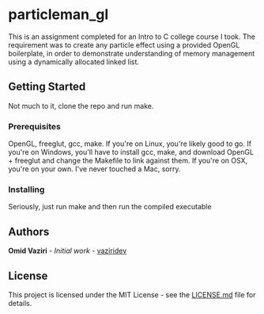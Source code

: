 # particleman_gl
This is an assignment completed for an Intro to C college course I took. The requirement was to create any particle effect using a provided OpenGL boilerplate, in order to demonstrate understanding of memory management using a dynamically allocated linked list.
## Getting Started
Not much to it, clone the repo and run make.
### Prerequisites
OpenGL, freeglut, gcc, make.
If you're on Linux, you're likely good to go.
If you're on Windows, you'll have to install gcc, make, and download OpenGL + freeglut and change the Makefile to link against them.
If you're on OSX, you're on your own. I've never touched a Mac, sorry.
### Installing
Seriously, just run make and then run the compiled executable
## Authors
**Omid Vaziri** - *Initial work* - [vaziridev](https://gitlab.com/vaziridev)
## License
This project is licensed under the MIT License - see the [LICENSE.md](LICENSE) file for details.